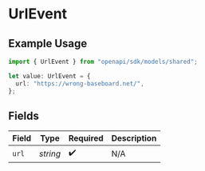 # UrlEvent

## Example Usage

```typescript
import { UrlEvent } from "openapi/sdk/models/shared";

let value: UrlEvent = {
  url: "https://wrong-baseboard.net/",
};
```

## Fields

| Field              | Type               | Required           | Description        |
| ------------------ | ------------------ | ------------------ | ------------------ |
| `url`              | *string*           | :heavy_check_mark: | N/A                |